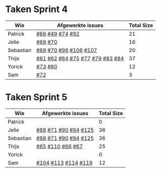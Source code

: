 # Taken Sprint 4

Wie|Afgewerkte issues|Total Size
--------|--------|--------
Patrick|[#68](https://github.com/waaghals/Tainted-Aberrant-Lion/issues/68) [#49](https://github.com/waaghals/Tainted-Aberrant-Lion/issues/49) [#74](https://github.com/waaghals/Tainted-Aberrant-Lion/issues/74) [#92](https://github.com/waaghals/Tainted-Aberrant-Lion/issues/92)|21
Jelle|[#69](https://github.com/waaghals/Tainted-Aberrant-Lion/issues/69) [#70](https://github.com/waaghals/Tainted-Aberrant-Lion/issues/70)|16
Sebastian|[#69](https://github.com/waaghals/Tainted-Aberrant-Lion/issues/69) [#70](https://github.com/waaghals/Tainted-Aberrant-Lion/issues/70) [#98](https://github.com/waaghals/Tainted-Aberrant-Lion/issues/98) [#106](https://github.com/waaghals/Tainted-Aberrant-Lion/issues/106) [#107](https://github.com/waaghals/Tainted-Aberrant-Lion/issues/107) | 20
Thijs|[#61](https://github.com/waaghals/Tainted-Aberrant-Lion/issues/61) [#62](https://github.com/waaghals/Tainted-Aberrant-Lion/issues/62) [#64](https://github.com/waaghals/Tainted-Aberrant-Lion/issues/64) [#75](https://github.com/waaghals/Tainted-Aberrant-Lion/issues/75) [#77](https://github.com/waaghals/Tainted-Aberrant-Lion/issues/77) [#79](https://github.com/waaghals/Tainted-Aberrant-Lion/issues/79) [#83](https://github.com/waaghals/Tainted-Aberrant-Lion/issues/83) [#84](https://github.com/waaghals/Tainted-Aberrant-Lion/issues/84)|37
Yorick| [#73](https://github.com/waaghals/Tainted-Aberrant-Lion/issues/73) [#80](https://github.com/waaghals/Tainted-Aberrant-Lion/issues/80)|12
Sam|[#72](https://github.com/waaghals/Tainted-Aberrant-Lion/issues/72)|3


# Taken Sprint 5

Wie|Afgewerkte issues|Total Size
--------|--------|--------
Patrick||0
Jelle|[#88](https://github.com/waaghals/Tainted-Aberrant-Lion/issues/88) [#71](https://github.com/waaghals/Tainted-Aberrant-Lion/issues/71) [#90](https://github.com/waaghals/Tainted-Aberrant-Lion/issues/90) [#94](https://github.com/waaghals/Tainted-Aberrant-Lion/issues/94) [#125](https://github.com/waaghals/Tainted-Aberrant-Lion/issues/125)|36
Sebastian|[#88](https://github.com/waaghals/Tainted-Aberrant-Lion/issues/88) [#71](https://github.com/waaghals/Tainted-Aberrant-Lion/issues/71) [#90](https://github.com/waaghals/Tainted-Aberrant-Lion/issues/90) [#94](https://github.com/waaghals/Tainted-Aberrant-Lion/issues/94) [#125](https://github.com/waaghals/Tainted-Aberrant-Lion/issues/125)|36
Thijs|[#65](https://github.com/waaghals/Tainted-Aberrant-Lion/issues/65) [#110](https://github.com/waaghals/Tainted-Aberrant-Lion/issues/110) [#66](https://github.com/waaghals/Tainted-Aberrant-Lion/issues/66) [#67](https://github.com/waaghals/Tainted-Aberrant-Lion/issues/67)|25
Yorick||0
Sam|[#104](https://github.com/waaghals/Tainted-Aberrant-Lion/issues/104) [#113](https://github.com/waaghals/Tainted-Aberrant-Lion/issues/113) [#114](https://github.com/waaghals/Tainted-Aberrant-Lion/issues/114) [#119](https://github.com/waaghals/Tainted-Aberrant-Lion/issues/119)|12
